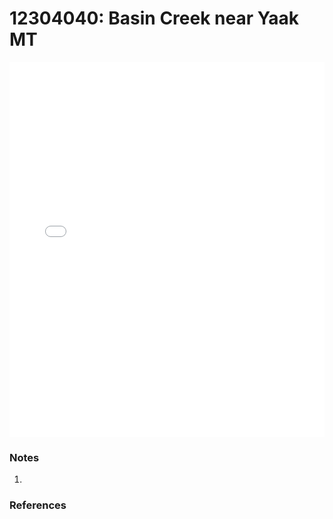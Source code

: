 # 12304040: Basin Creek near Yaak MT

<iframe src="/_static/stations/12304040_fdc.html" width="100%" height="600" frameborder="0"></iframe>

### Notes
1. 

### References

